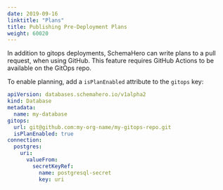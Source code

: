 ```yaml
---
date: 2019-09-16
linktitle: "Plans"
title: Publishing Pre-Deployment Plans
weight: 60020
---
```


In addition to gitops deployments, SchemaHero can write plans to a pull request, when using GitHub. This feature requires GitHub Actions to be available on the GitOps repo.

To enable planning, add a `isPlanEnabled` attribute to the `gitops` key:

```yaml
apiVersion: databases.schemahero.io/v1alpha2
kind: Database
metadata:
  name: my-database
gitops:
  url: git@github.com:my-org-name/my-gitops-repo.git
  isPlanEnabled: true
connection:
  postgres:
    uri:
      valueFrom:
        secretKeyRef:
          name: postgresql-secret
          key: uri
```